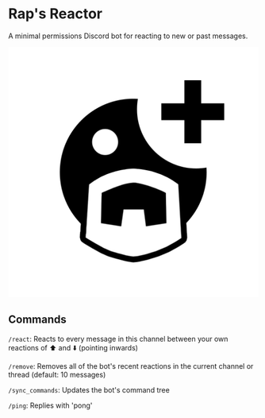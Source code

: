 # Rap's Reactor 
A minimal permissions Discord bot for reacting to new or past messages.

![Alt text](imgs/avatar/Rap's%20Reactor%20Avatar@0,5x.png "Rap's Reactor Avatar")

## Commands

`/react`: Reacts to every message in this channel between your own reactions of :arrow_up: and :arrow_down: (pointing inwards)

`/remove`: Removes all of the bot's recent reactions in the current channel or thread (default: 10 messages)

`/sync_commands`: Updates the bot's command tree

`/ping`: Replies with 'pong'
